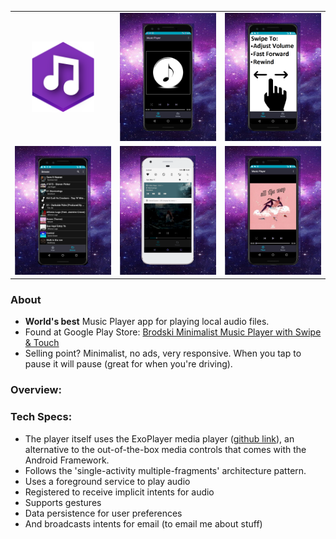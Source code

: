 

<!-- <img src="imagez/rawImages/foreground6.png" width="100"> -->

 <!-- ![banner feature](imagez/Feature3.png) -->

<table>
  <tr>
        <td align="center">
        <img src="imagez/rawImages/foreground6.png" width="100"/>
        </td>
        <td>
        <img src="imagez/Capture1Coolx.png" width="200"/>
        </td>
        <td>
        <img src="imagez/Capture1Cool2x.png" width="200"/>
        </td>
  </tr>
  <tr>
        <td>
        <img src="imagez/Capture1Cool4x.png" width="200"/>
        </td>
        <td>
        <img src="imagez/Capture1Cool5x.png" width="200"/>
        </td>
        <td>
        <img src="imagez/Capture1Cool3x.png" width="200"/>
        </td>
  </tr>
</table>

### About   
- **World's best** Music Player app for playing local audio files.   
- Found at Google Play Store: [Brodski Minimalist Music Player with Swipe & Touch](https://play.google.com/store/apps/details?id=com.bskimusicplayer.mediaplayer)
- Selling point? Minimalist, no ads, very responsive. When you tap to pause it will pause (great for when you're driving). 
  
### Overview: 
  
### Tech Specs: 
- The player itself uses the ExoPlayer media player ([github link](https://github.com/google/ExoPlayer)), an alternative to the out-of-the-box media controls that comes with the Android Framework.  
- Follows the 'single-activity multiple-fragments' architecture pattern.  
- Uses a foreground service to play audio  
- Registered to receive implicit intents for audio  
- Supports gestures  
- Data persistence for user preferences  
- And broadcasts intents for email (to email me about stuff)  
  